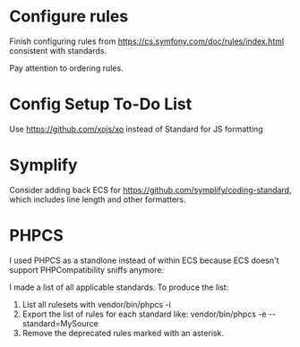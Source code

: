 # Configure rules

Finish configuring rules from https://cs.symfony.com/doc/rules/index.html consistent with standards.

Pay attention to ordering rules.

# Config Setup To-Do List

Use https://github.com/xojs/xo instead of Standard for JS formatting

# Symplify

Consider adding back ECS for https://github.com/symplify/coding-standard, which includes line length
and other formatters.

# PHPCS

I used PHPCS as a standlone instead of within ECS because ECS doesn't support PHPCompatibility
sniffs anymore.

I made a list of all applicable standards. To produce the list:
1. List all rulesets with vendor/bin/phpcs -i
2. Export the list of rules for each standard like:  vendor/bin/phpcs -e --standard=MySource
3. Remove the deprecated rules marked with an asterisk.
